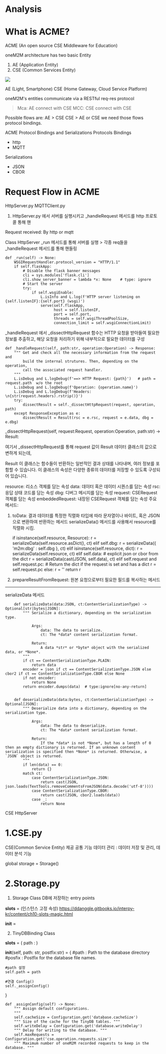 # Analysis

# What is ACME?
ACME (An open source CSE Middleware for Education)

oneM2M architecture has two basic Entity
1. AE (Application Entity)
2. CSE (Common Services Entity)

<img src="http://www.onem2m.org/images/app_dev_guide/ArchImg.png">

AE (Light, Smartphone)
CSE (Home Gateway, Cloud Service Platform)

oneM2M's entities communicate via a RESTful req-res protocol
> Mca: AE connect with CSE
> MCC: CSE connect with CSE

Possible flows are:
AE > CSE
CSE > AE or CSE
we need those flows protocol bindings.

ACME Protocol Bindings and Serializations
Protocols Bindings
- http
- MQTT

Serializations
- JSON
- CBOR


# Request Flow in ACME
HttpServer.py
MQTTClient.py

1. HttpServer.py 에서 서버를 실행시키고 _handleRequest 메서드를 http 프로토콜 통해 핸



Request received: By http or mqtt

Class HttpServer
_run 메서드를 통해 서버를 실행 > 각종 req들을 _handleRequest 메서드를 통해 핸들링

	def _run(self) -> None:
		WSGIRequestHandler.protocol_version = "HTTP/1.1"
		if self.flaskApp:
			# Disable the flask banner messages
			cli = sys.modules['flask.cli']
			cli.show_server_banner = lambda *x: None 	# type: ignore
			# Start the server
			try:
				if self.wsgiEnable:
					L.isInfo and L.log(f'HTTP server listening on {self.listenIF}:{self.port} (wsgi)')
					serve(self.flaskApp, 
		   				  host = self.listenIF, 
						  port = self.port, 
						  threads = self.wsgiThreadPoolSize, 
						  connection_limit = self.wsgiConnectionLimit)
    
_handleRequest 에서 _dissectHttpRequest 함수는 HTTP 요청을 받아들여 필요한 정보를 추출하고, 해당 요청을 처리하기 위해 내부적으로 필요한 데이터를 구성

	def _handleRequest(self, path:str, operation:Operation) -> Response:
		"""	Get and check all the necessary information from the request and
			build the internal strutures. Then, depending on the operation,
			call the associated request handler.
		"""
		L.isDebug and L.logDebug(f'==> HTTP Request: {path}') 	# path = request.path  w/o the root
		L.isDebug and L.logDebug(f'Operation: {operation.name}')
		L.isDebug and L.logDebug(f'Headers: \n{str(request.headers).rstrip()}')
		try:
			dissectResult = self._dissectHttpRequest(request, operation, path)
		except ResponseException as e:
			dissectResult = Result(rsc = e.rsc, request = e.data, dbg = e.dbg)


_dissectHttpRequest(self, request:Request, operation:Operation, path:str) -> Result:

여기서 _dissectHttpRequest를 통해 request 값이 Result 데이터 클래스의 값으로 변하게 되는데,

Result 이 클래스는 함수들이 반환하는 일반적인 결과 상태를 나타내며, 여러 정보를 포함할 수 있습니다. 이 클래스의 속성은 다양한 종류의 데이터를 저장할 수 있도록 구성되어 있습니다.

resource: 리소스 객체를 담는 속성
data: 데이터 혹은 데이터 시퀀스를 담는 속성
rsc: 응답 상태 코드를 담는 속성
dbg: 디버그 메시지를 담는 속성
request: CSERequest 객체를 담는 속성
embeddedRequest: 내장된 CSERequest 객체를 담는 속성
주요 메서드:
1. toData: 결과 데이터를 특정한 직렬화 타입에 따라 문자열이나 바이트, 혹은 JSON으로 변환하여 반환하는 메서드
serializeData() 메서드를 사용해서 resource를 직렬화 시킴.

	if isinstance(self.resource, Resource):
				r = serializeData(self.resource.asDict(), ct)
			elif self.dbg:
				r = serializeData({ 'm2m:dbg' : self.dbg }, ct)
			elif isinstance(self.resource, dict):
				r = serializeData(self.resource, ct)
			elif self.data:									# explicit json or cbor from the dict
				r = serializeData(cast(JSON, self.data), ct)
			elif self.request and self.request.pc:		# Return the dict if the request is set and has a dict
				r = self.request.pc
			else:
				r = ''
			return r


2. prepareResultFromRequest: 원본 요청으로부터 필요한 필드를 복사하는 메서드

-----

serializeData 메서드
		
		def serializeData(data:JSON, ct:ContentSerializationType) -> Optional[str|bytes|JSON]:
			"""	Serialize a dictionary, depending on the serialization type.
		
				Args:
					data: The data to serialize.
					ct: The *data* content serialization format.
				
				Return:
					A data *str* or *byte* object with the serialized data, or *None*.
			"""
			if ct == ContentSerializationType.PLAIN:
				return data
			encoder = json if ct == ContentSerializationType.JSON else cbor2 if ct == ContentSerializationType.CBOR else None
			if not encoder:
				return None
			return encoder.dumps(data)	# type:ignore[no-any-return]
		
		
		def deserializeData(data:bytes, ct:ContentSerializationType) -> Optional[JSON]:
			"""	Deserialize data into a dictionary, depending on the serialization type.
		
				Args:
					data: The data to deserialize.
					ct: The *data* content serialization format.
				
				Return:
					If the *data* is not *None*, but has a length of 0 then an empty dictionary is returned. If an unknown content serialization is specified then *None* is returned. Otherwise, a `JSON` object is returned.
			"""
			if len(data) == 0:
				return {}
			match ct:
				case ContentSerializationType.JSON:
					return cast(JSON, json.loads(TextTools.removeCommentsFromJSON(data.decode('utf-8'))))
				case ContentSerializationType.CBOR:
					return cast(JSON, cbor2.loads(data))
				case _:
					return None




CSE
HttpServer





# 1.CSE.py
CSE(Common Service Entity) 제공 공통 기능
데이터 관리 : 데이터 저장 및 관리, 데이터 분석 기능

global storage = Storage()

# 2.Storage.py

1) Storage Class 
DB에 저장하는 entry points

__slots__ = (인스턴스 고정 속성)
https://ddanggle.gitbooks.io/interpy-kr/content/ch10-slots-magic.html

__init__ = 

2) TinyDBBinding Class

__slots__ =  (
    path : 
)

__init__(self, path: str, postfix:str) = {
    #path : Path to the database directory
    #posfix : Postfix for the database file names.

    #path 설정
    self.path = path

    #연결 Config()
    self._assignConfig()


}


	def _assignConfig(self) -> None:
		"""	Assign default configurations.
		"""
		self.cacheSize = Configuration.get('database.cacheSize')
		""" Size of the cache for the TinyDB tables. """
		self.writeDelay = Configuration.get('database.writeDelay')
		""" Delay for writing to the database. """
		self.maxRequests = Configuration.get('cse.operation.requests.size')
		""" Maximum number of oneM2M recorded requests to keep in the database. """




